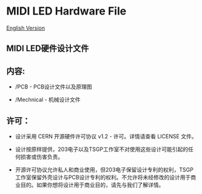 # MIDI LED Hardware File
[English Version](readme.md)

##  MIDI LED硬件设计文件

## 内容:
* /PCB - PCB设计文件以及原理图

* /Mechnical - 机械设计文件




## 许可：
* 设计采用 CERN 开源硬件许可协议 v1.2 - 许可。详情请查看 LICENSE 文件。

* 设计按原样提供，203电子以及TSGP工作室不对使用这些设计可能引起的任何损害或伤害负责。

* 开源许可协议允许私人和商业使用，但203电子保留设计专利的权利，TSGP工作室保留外壳设计与PCB设计专利的权利。不允许将未经修改的设计用于商业目的。如果你想将设计用于商业目的，请先与我们了解详情。
